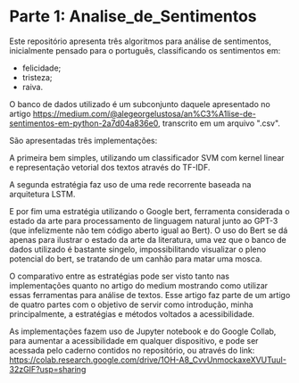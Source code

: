 # Parte 1: Analise_de_Sentimentos
Este repositório apresenta três algoritmos para análise de sentimentos, inicialmente pensado para o português, classificando os sentimentos em:

 - felicidade;
 - tristeza;
 - raiva.

O banco de dados utilizado é um subconjunto daquele apresentado no artigo https://medium.com/@alegeorgelustosa/an%C3%A1lise-de-sentimentos-em-python-2a7d04a836e0, transcrito em um arquivo ".csv".

São apresentadas três implementações:

A primeira bem simples, utilizando um classificador SVM com kernel linear e representação vetorial dos textos através do TF-IDF.

A segunda estratégia faz uso de uma rede recorrente baseada na arquitetura LSTM.

E por fim uma estratégia utilizando o Google bert, ferramenta considerada o estado da arte para processamento de linguagem natural junto ao GPT-3 (que infelizmente não tem código aberto igual ao Bert).  O uso do Bert se dá apenas para ilustrar o estado da arte da literatura, uma vez que o banco de dados utilizado é bastante singelo, impossibilitando visualizar o pleno potencial do bert, se tratando de um canhão para matar uma mosca.

O comparativo entre as estratégias pode ser visto tanto nas implementações quanto no artigo do medium mostrando como utilizar essas ferramentas para análise de textos. Esse artigo faz parte de um artigo de quatro partes com o objetivo de servir como introdução, minha principalmente, a estratégias e métodos voltados a acessibilidade.

As implementações fazem uso de Jupyter notebook e do Google Collab, para aumentar a acessibilidade em qualquer dispositivo, e pode ser acessada pelo caderno contidos no repositório, ou através do link: https://colab.research.google.com/drive/1OH-A8_CvvUnmockaxeXVUTuuI-32zGIF?usp=sharing 

 
